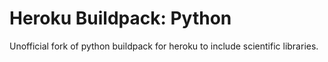 # Heroku Buildpack: Python

Unofficial fork of python buildpack for heroku to include scientific libraries.
